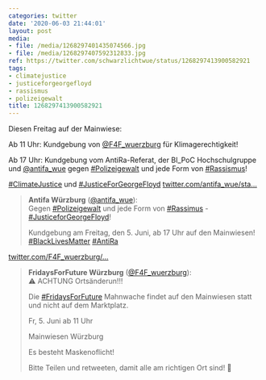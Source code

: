 ```yaml
---
categories: twitter
date: '2020-06-03 21:44:01'
layout: post
media:
- file: /media/1268297401435074566.jpg
- file: /media/1268297407592312833.jpg
ref: https://twitter.com/schwarzlichtwue/status/1268297413900582921
tags:
- climatejustice
- justiceforgeorgefloyd
- rassismus
- polizeigewalt
title: 1268297413900582921
---
```

Diesen Freitag auf der Mainwiese:

Ab 11 Uhr: Kundgebung von [@F4F_wuerzburg](https://twitter.com/F4F_wuerzburg) für Klimagerechtigkeit!

Ab 17 Uhr: Kundgebung vom AntiRa-Referat, der BI_PoC Hochschulgruppe und [@antifa_wue](https://twitter.com/antifa_wue) gegen [#Polizeigewalt](/t/polizeigewalt) und jede Form von [#Rassismus](/t/rassismus)!



[#ClimateJustice](/t/climatejustice) und [#JusticeForGeorgeFloyd](/t/justiceforgeorgefloyd) 
[twitter.com/antifa_wue/sta…](https://twitter.com/antifa_wue/status/1268170861758070784?s=19)
> <b>Antifa Würzburg</b> ([@antifa_wue](https://twitter.com/antifa_wue)):  
>Gegen [#Polizeigewalt](/t/polizeigewalt) und jede Form von [#Rassimus](/t/rassimus) - [#JusticeforGeorgeFloyd](/t/justiceforgeorgefloyd)!  
>  
>  
>  
>Kundgebung am Freitag, den 5. Juni, ab 17 Uhr auf den Mainwiesen! [#BlackLivesMatter](/t/blacklivesmatter) [#AntiRa](/t/antira)   


[twitter.com/F4F_wuerzburg/…](https://twitter.com/F4F_wuerzburg/status/1268279703527358466?s=19)
> <b>FridaysForFuture Würzburg</b> ([@F4F_wuerzburg](https://twitter.com/F4F_wuerzburg)):  
>⚠️ ACHTUNG Ortsänderun!!!  
>  
>  
>  
>Die [#FridaysForFuture](/t/fridaysforfuture) Mahnwache findet auf den Mainwiesen statt und nicht auf dem Marktplatz.  
>  
>  
>  
>Fr, 5. Juni ab 11 Uhr  
>  
>Mainwiesen Würzburg   
>  
>Es besteht Maskenoflicht!  
>  
>  
>  
>Bitte Teilen und retweeten, damit alle am richtigen Ort sind! 🔁   

